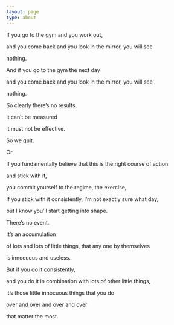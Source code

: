 ```yaml
---
layout: page
type: about
---
```


If you go to the gym and you work out,

and you come back and you look in the mirror, you will see

nothing.

And if you go to the gym the next day

and you come back and you look in the mirror, you will see

nothing.

So clearly there’s no results,

it can’t be measured

it must not be effective.

So we quit.

Or

If you fundamentally believe that this is the right course of action

and stick with it,

you commit yourself to the regime, the exercise,

If you stick with it consistently, I’m not exactly sure what day,

but I know you’ll start getting into shape.

There’s no event.

It’s an accumulation

of lots and lots of little things, that any one by themselves

is innocuous and useless.

But if you do it consistently,

and you do it in combination with lots of other little things,

it’s those little innocuous things that you do

over and over and over and over

that matter the most.


